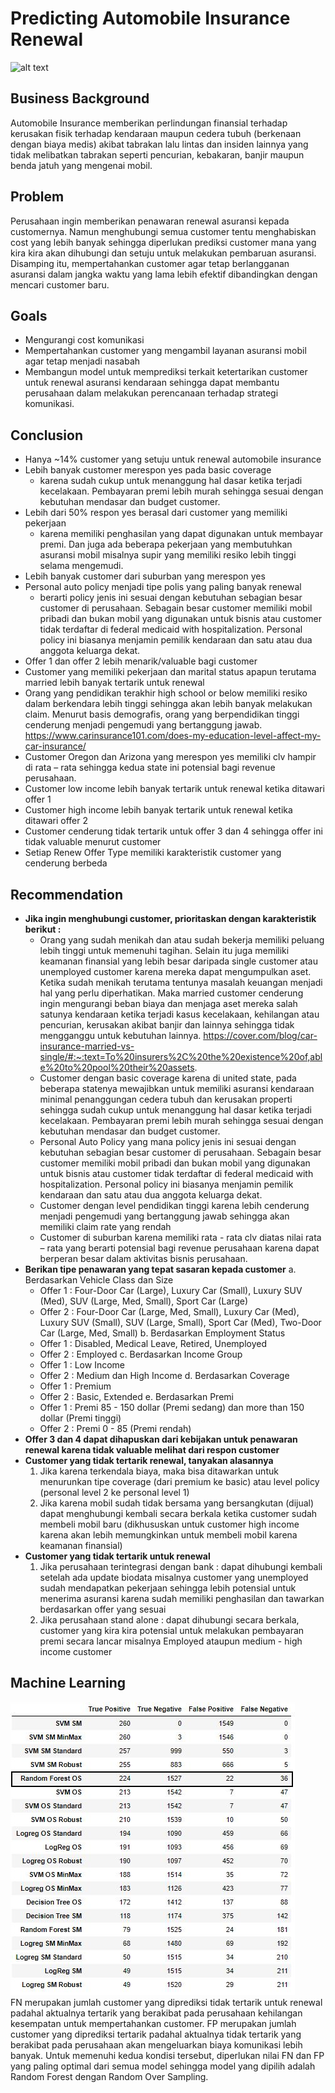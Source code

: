 # Predicting Automobile Insurance Renewal
![alt text](https://decoratex.biz/bsn/fr/static/img/a/42515/466437/77586.jpg)

## Business Background
Automobile Insurance memberikan perlindungan finansial terhadap kerusakan fisik terhadap kendaraan maupun cedera tubuh (berkenaan dengan biaya medis) akibat tabrakan lalu lintas dan insiden lainnya yang tidak melibatkan tabrakan seperti pencurian, kebakaran, banjir maupun benda jatuh yang mengenai mobil.

## Problem
Perusahaan ingin memberikan penawaran renewal asuransi kepada customernya. Namun menghubungi semua customer tentu menghabiskan cost yang lebih banyak sehingga diperlukan prediksi customer mana yang kira kira akan dihubungi dan setuju untuk melakukan pembaruan asuransi. Disamping itu, mempertahankan customer agar tetap berlangganan asuransi dalam jangka waktu yang lama lebih efektif dibandingkan dengan mencari customer baru.

## Goals
- Mengurangi cost komunikasi
- Mempertahankan customer yang mengambil layanan asuransi mobil agar tetap menjadi nasabah
- Membangun model untuk memprediksi terkait ketertarikan customer untuk renewal asuransi kendaraan sehingga dapat membantu perusahaan dalam melakukan perencanaan terhadap strategi komunikasi.

## Conclusion
- Hanya ~14% customer yang setuju untuk renewal automobile insurance
- Lebih banyak customer merespon yes pada basic coverage
    - karena sudah cukup untuk menanggung hal dasar ketika terjadi kecelakaan. Pembayaran premi lebih murah sehingga sesuai dengan kebutuhan mendasar dan budget customer.
- Lebih dari 50% respon yes berasal dari customer yang memiliki pekerjaan
    - karena memiliki penghasilan yang dapat digunakan untuk membayar premi. Dan juga ada beberapa pekerjaan yang membutuhkan asuransi mobil misalnya supir yang memiliki resiko lebih tinggi selama mengemudi.
- Lebih banyak customer dari suburban yang merespon yes
- Personal auto policy menjadi tipe polis yang paling banyak renewal
    - berarti policy jenis ini sesuai dengan kebutuhan sebagian besar customer di perusahaan. Sebagain besar customer memiliki mobil pribadi dan bukan mobil yang digunakan untuk bisnis atau customer tidak terdaftar di federal medicaid with hospitalization. Personal policy ini biasanya menjamin pemilik kendaraan dan satu atau dua anggota keluarga dekat.
- Offer 1 dan offer 2 lebih menarik/valuable bagi customer
- Customer yang memiliki pekerjaan dan marital status apapun terutama married lebih banyak tertarik untuk renewal
- Orang yang pendidikan terakhir high school or below memiliki resiko dalam berkendara lebih tinggi sehingga akan lebih banyak melakukan claim. Menurut basis demografis, orang yang berpendidikan tinggi cenderung menjadi pengemudi yang bertanggung jawab. https://www.carinsurance101.com/does-my-education-level-affect-my-car-insurance/
- Customer Oregon dan Arizona yang merespon yes memiliki clv hampir di rata – rata sehingga kedua state ini potensial bagi revenue perusahaan.
- Customer low income lebih banyak tertarik untuk renewal ketika ditawari offer 1
- Customer high income lebih banyak tertarik untuk renewal ketika ditawari offer 2
- Customer cenderung tidak tertarik untuk offer 3 dan 4 sehingga offer ini tidak valuable menurut customer
- Setiap Renew Offer Type memiliki karakteristik customer yang cenderung berbeda

## Recommendation
- **Jika ingin menghubungi customer, prioritaskan dengan karakteristik berikut :**
    - Orang yang sudah menikah dan atau sudah bekerja memiliki peluang lebih tinggi untuk memenuhi tagihan. Selain itu juga memiliki keamanan finansial yang lebih besar daripada single customer atau unemployed customer karena mereka dapat mengumpulkan aset. Ketika sudah menikah terutama tentunya masalah keuangan menjadi hal yang perlu diperhatikan. Maka married customer cenderung ingin mengurangi beban biaya dan menjaga aset mereka salah satunya kendaraan ketika terjadi kasus kecelakaan, kehilangan atau pencurian, kerusakan akibat banjir dan lainnya sehingga tidak mengganggu untuk kebutuhan lainnya. https://cover.com/blog/car-insurance-married-vs-single/#:~:text=To%20insurers%2C%20the%20existence%20of,able%20to%20pool%20their%20assets.
    - Customer dengan basic coverage karena di united state, pada beberapa statenya mewajibkan untuk memiliki asuransi kendaraan minimal penanggungan cedera tubuh dan kerusakan properti sehingga sudah cukup untuk menanggung hal dasar ketika terjadi kecelakaan. Pembayaran premi lebih murah sehingga sesuai dengan kebutuhan mendasar dan budget customer.
    - Personal Auto Policy yang mana policy jenis ini sesuai dengan kebutuhan sebagian besar customer di perusahaan. Sebagain besar customer memiliki mobil pribadi dan bukan mobil yang digunakan untuk bisnis atau customer tidak terdaftar di federal medicaid with hospitalization. Personal policy ini biasanya menjamin pemilik kendaraan dan satu atau dua anggota keluarga dekat.
    - Customer dengan level pendidikan tinggi karena lebih cenderung menjadi pengemudi yang bertanggung jawab sehingga akan memiliki claim rate yang rendah
    - Customer di suburban karena memiliki rata - rata clv diatas nilai rata – rata yang berarti potensial bagi revenue perusahaan karena dapat berperan besar dalam aktivitas bisnis perusahaan.
- **Berikan tipe penawaran yang tepat sasaran kepada customer**
  a. Berdasarkan Vehicle Class dan Size
    - Offer 1 : Four-Door Car (Large), Luxury Car (Small), Luxury SUV (Med), SUV (Large, Med, Small), Sport Car (Large)
    - Offer 2 : Four-Door Car (Large, Med, Small), Luxury Car (Med), Luxury SUV (Small), SUV (Large, Small), Sport Car (Med), Two-Door Car (Large, Med, Small)
  b. Berdasarkan Employment Status
    - Offer 1 : Disabled, Medical Leave, Retired, Unemployed
    - Offer 2 : Employed
  c. Berdasarkan Income Group
    - Offer 1 : Low Income
    - Offer 2 : Medium dan High Income
  d. Berdasarkan Coverage
    - Offer 1 : Premium
    - Offer 2 : Basic, Extended
  e. Berdasarkan Premi
    - Offer 1 : Premi 85 - 150 dollar (Premi sedang) dan more than 150 dollar (Premi tinggi)
    - Offer 2 : Premi 0 - 85 (Premi rendah)    
- **Offer 3 dan 4 dapat dihapuskan dari kebijakan untuk penawaran renewal karena tidak valuable melihat dari respon customer**
- **Customer yang tidak tertarik renewal, tanyakan alasannya**
  1. Jika karena terkendala biaya, maka bisa ditawarkan untuk menurunkan tipe coverage (dari premium ke basic) atau level policy (personal level 2 ke personal level 1)
  2. Jika karena mobil sudah tidak bersama yang bersangkutan (dijual) dapat menghubungi kembali secara berkala ketika customer sudah membeli mobil baru (dikhususkan untuk customer high income karena akan lebih memungkinkan untuk membeli mobil karena keamanan finansial)
- **Customer yang tidak tertarik untuk renewal**
  1. Jika perusahaan terintegrasi dengan bank : dapat dihubungi kembali setelah ada update biodata misalnya customer yang unemployed sudah mendapatkan pekerjaan sehingga lebih potensial untuk menerima asuransi karena sudah memiliki penghasilan dan tawarkan berdasarkan offer yang sesuai
  2. Jika perusahaan stand alone : dapat dihubungi secara berkala, customer yang kira kira potensial untuk melakukan pembayaran premi secara lancar misalnya Employed ataupun medium - high income customer
  
## Machine Learning
<img src = "evaluation.png"/>
<dt>FN merupakan jumlah customer yang diprediksi tidak tertarik untuk renewal padahal aktualnya tertarik yang berakibat pada perusahaan kehilangan kesempatan untuk mempertahankan customer. FP merupakan jumlah customer yang diprediksi tertarik padahal aktualnya tidak tertarik yang berakibat pada perusahaan akan mengeluarkan biaya komunikasi lebih banyak. Untuk memenuhi kedua kondisi tersebut, diperlukan nilai FN dan FP yang paling optimal dari semua model sehingga model yang dipilih adalah Random Forest dengan Random Over Sampling.</dt>
